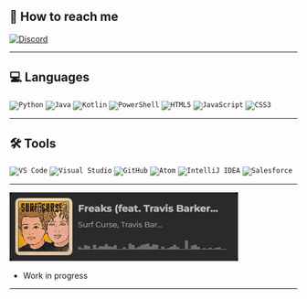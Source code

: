 <h2>👥 How to reach me</h2>

[![Discord](https://img.shields.io/badge/aftxrlifx-blue?logo=discord&logoColor=white)](https://discordapp.com/users/922843169480122388/)
</br>

---

<h2>💻 Languages</h2>

<code><img title="Python" alt="Python" width="35px" src="https://cdn.jsdelivr.net/gh/devicons/devicon/icons/python/python-original.svg" /></code>
<code><img title="Java" alt="Java" width="35px" src="https://cdn.jsdelivr.net/gh/devicons/devicon@latest/icons/java/java-original.svg" /></code>
<code><img title="Kotlin" alt="Kotlin" width="35px" src="https://cdn.jsdelivr.net/gh/devicons/devicon@latest/icons/kotlin/kotlin-original.svg" /></code>
<code><img title="PowerShell" alt="PowerShell" width="35px" src="https://cdn.jsdelivr.net/gh/devicons/devicon@latest/icons/powershell/powershell-original.svg" /></code>
<code><img title="HTML5" alt="HTML5" width="35px" src="https://cdn.jsdelivr.net/gh/devicons/devicon@latest/icons/html5/html5-original.svg" /></code>
<code><img title="JavaScript" alt="JavaScript" width="35px" src="https://cdn.jsdelivr.net/gh/devicons/devicon@latest/icons/javascript/javascript-original.svg" /></code>
<code><img title="CSS3" alt="CSS3" width="35px" src="https://cdn.jsdelivr.net/gh/devicons/devicon@latest/icons/css3/css3-original.svg" /></code>


---

<h2>🛠️ Tools</h2>

<code><img title="VS Code" alt="VS Code" width="30px" src="https://cdn.jsdelivr.net/gh/devicons/devicon/icons/vscode/vscode-original.svg" /></code>
<code><img title="Visual Studio" alt="Visual Studio" width="30px" src="https://cdn.jsdelivr.net/gh/devicons/devicon@latest/icons/visualstudio/visualstudio-original.svg" /></code>
<code><img title="GitHub" alt="GitHub" width="30px" src="https://cdn.jsdelivr.net/gh/devicons/devicon/icons/github/github-original.svg" /></code>
<code><img title="Atom" alt="Atom" width="30px" src="https://cdn.jsdelivr.net/gh/devicons/devicon/icons/atom/atom-original.svg" /></code>
<code><img title="IntelliJ IDEA" alt="IntelliJ IDEA" width="30px" src="https://cdn.jsdelivr.net/gh/devicons/devicon@latest/icons/intellij/intellij-original.svg" /></code>
<code><img title="Salesforce" alt="Salesforce" width="30px" src="https://cdn.jsdelivr.net/gh/devicons/devicon@latest/icons/salesforce/salesforce-original.svg" /></code>

---

<img title="Spotify Widget Creator" alt="Spotify Widget Creator" src="./MEDIA/Freaks-Surf_Curse,Travis_Barker.gif">

- Work in progress

---
